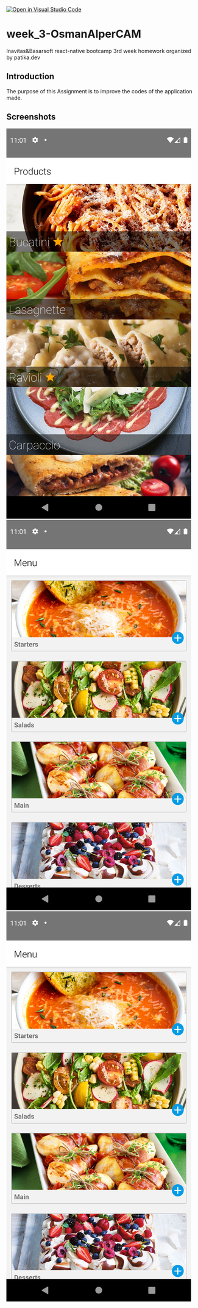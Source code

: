 [![Open in Visual Studio Code](https://classroom.github.com/assets/open-in-vscode-f059dc9a6f8d3a56e377f745f24479a46679e63a5d9fe6f495e02850cd0d8118.svg)](https://classroom.github.com/online_ide?assignment_repo_id=6489697&assignment_repo_type=AssignmentRepo)

# week_3-OsmanAlperCAM
Inavitas&Basarsoft react-native bootcamp 3rd week homework organized by patika.dev

## Introduction
The purpose of this Assignment is to improve the codes of the application made.

## Screenshots
![Screenshot](./screenshots/Screenshot_1639652483.png)
![Screenshot](./screenshots/Screenshot_1639652497.png)
![Screenshot](./screenshots/Screenshot_1639652497.png)
